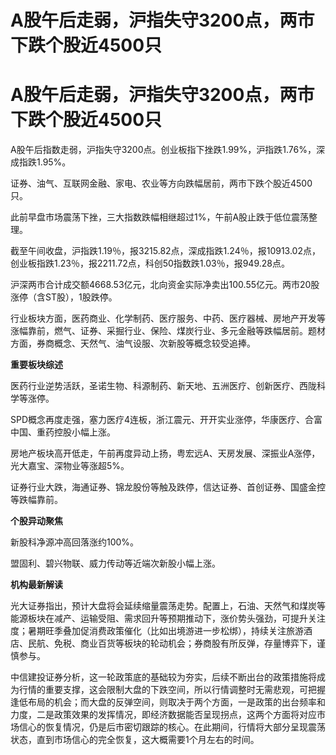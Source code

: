 # A股午后走弱，沪指失守3200点，两市下跌个股近4500只

# A股午后走弱，沪指失守3200点，两市下跌个股近4500只

A股午后指数走弱，沪指失守3200点。创业板指下挫跌1.99%，沪指跌1.76%，深成指跌1.95%。

证券、油气、互联网金融、家电、农业等方向跌幅居前，两市下跌个股近4500只。

此前早盘市场震荡下挫，三大指数跌幅相继超过1%，午前A股止跌于低位震荡整理。

截至午间收盘，沪指跌1.19％，报3215.82点，深成指跌1.24％，报10913.02点，创业板指跌1.23％，报2211.72点，科创50指数跌1.03％，报949.28点。

沪深两市合计成交额4668.53亿元，北向资金实际净卖出100.55亿元。两市20股涨停（含ST股），1股跌停。

行业板块方面，医药商业、化学制药、医疗服务、中药、医疗器械、房地产开发等涨幅靠前，燃气、证券、采掘行业、保险、煤炭行业、多元金融等跌幅居前。题材方面，券商概念、天然气、油气设服、次新股等概念较受追捧。

**重要板块综述**

医药行业逆势活跃，圣诺生物、科源制药、新天地、五洲医疗、创新医疗、西陇科学等涨停。

SPD概念再度走强，塞力医疗4连板，浙江震元、开开实业涨停，华康医疗、合富中国、重药控股小幅上涨。

房地产板块高开低走，午前再度异动上扬，粤宏远A、天房发展、深振业A涨停，光大嘉宝、深物业等涨超5%。

证券行业大跌，海通证券、锦龙股份等触及跌停，信达证券、首创证券、国盛金控等跌幅靠前。

**个股异动聚焦**

新股科净源冲高回落涨约100%。

盟固利、碧兴物联、威力传动等近端次新股小幅上涨。

**机构最新解读**

光大证券指出，预计大盘将会延续缩量震荡走势。配置上，石油、天然气和煤炭等能源板块在减产、运输受阻、需求回升等预期推动下，涨价势头强劲，可提升关注度；暑期旺季叠加促消费政策催化（比如出境游进一步松绑），持续关注旅游酒店、民航、免税、商业百货等板块的轮动机会；券商股有所反弹，存量博弈下，谨慎参与。

中信建投证券分析，这一轮政策底的基础较为夯实，后续不断出台的政策措施将成为行情的重要支撑，这会限制大盘的下跌空间，所以行情调整时无需悲观，可把握逢低布局的机会；而大盘的反弹空间，则取决于两个方面，一是政策的出台频率和力度，二是政策效果的发挥情况，即经济数据能否呈现拐点，这两个方面将对应市场信心的恢复情况，仍是后市密切跟踪的核心。在此期间，行情将大部分呈现震荡状态，直到市场信心的完全恢复，这大概需要1个月左右的时间。

